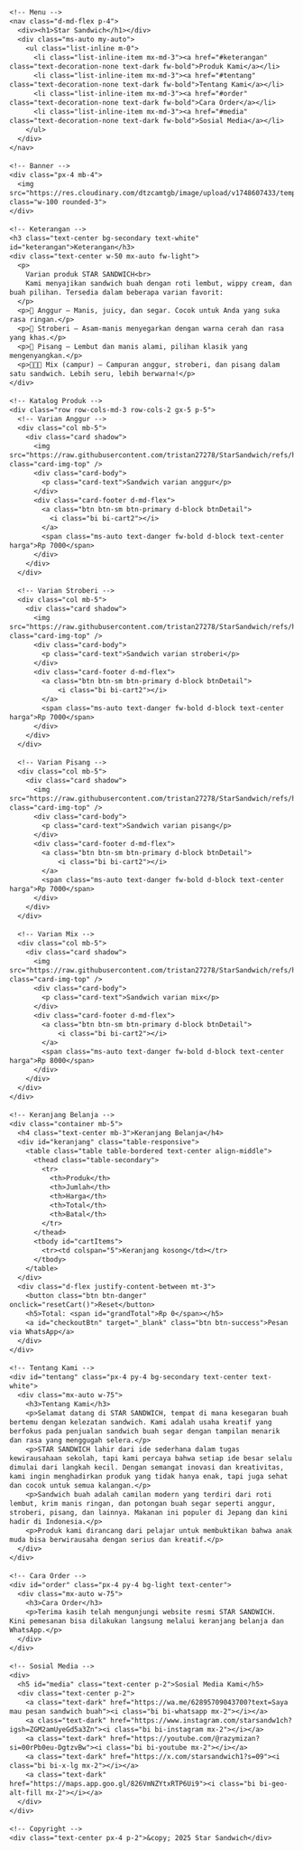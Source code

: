 <!doctype html>
<html lang="en">
<head>
  <meta charset="utf-8">
  <meta name="viewport" content="width=device-width, initial-scale=1">
  <title>Website PKK Yais</title>
  <link rel="icon" type="image/png" href="https://res.cloudinary.com/dtzcamtgb/image/upload/v1748607432/temp/starsandwich.jpg">
  <link href="https://cdn.jsdelivr.net/npm/bootstrap@5.3.6/dist/css/bootstrap.min.css" rel="stylesheet" integrity="sha384-4Q6Gf2aSP4eDXB8Miphtr37CMZZQ5oXLH2yaXMJ2w8e2ZtHTl7GptT4jmndRuHDT" crossorigin="anonymous">
  <link rel="stylesheet" href="https://cdn.jsdelivr.net/npm/bootstrap-icons@1.13.1/font/bootstrap-icons.min.css">
</head>
<body class="bg-secondary">
  <div class="container p-0 mb-4 mt-4 rounded-3 shadow bg-white">

    <!-- Menu -->
    <nav class="d-md-flex p-4">
      <div><h1>Star Sandwich</h1></div>
      <div class="ms-auto my-auto">
        <ul class="list-inline m-0">
          <li class="list-inline-item mx-md-3"><a href="#keterangan" class="text-decoration-none text-dark fw-bold">Produk Kami</a></li>
          <li class="list-inline-item mx-md-3"><a href="#tentang" class="text-decoration-none text-dark fw-bold">Tentang Kami</a></li>
          <li class="list-inline-item mx-md-3"><a href="#order" class="text-decoration-none text-dark fw-bold">Cara Order</a></li>
          <li class="list-inline-item mx-md-3"><a href="#media" class="text-decoration-none text-dark fw-bold">Sosial Media</a></li>
        </ul>
      </div>
    </nav>

    <!-- Banner -->
    <div class="px-4 mb-4">
      <img src="https://res.cloudinary.com/dtzcamtgb/image/upload/v1748607433/temp/sandwichbuah.jpg" class="w-100 rounded-3">
    </div>

    <!-- Keterangan -->
    <h3 class="text-center bg-secondary text-white" id="keterangan">Keterangan</h3>
    <div class="text-center w-50 mx-auto fw-light">
      <p>
        Varian produk STAR SANDWICH<br>
        Kami menyajikan sandwich buah dengan roti lembut, wippy cream, dan buah pilihan. Tersedia dalam beberapa varian favorit:
      </p>
      <p>🍇 Anggur — Manis, juicy, dan segar. Cocok untuk Anda yang suka rasa ringan.</p>
      <p>🍓 Stroberi — Asam-manis menyegarkan dengan warna cerah dan rasa yang khas.</p>
      <p>🍌 Pisang — Lembut dan manis alami, pilihan klasik yang mengenyangkan.</p>
      <p>🍓🍇🍌 Mix (campur) — Campuran anggur, stroberi, dan pisang dalam satu sandwich. Lebih seru, lebih berwarna!</p>
    </div>

    <!-- Katalog Produk -->
    <div class="row row-cols-md-3 row-cols-2 gx-5 p-5">
      <!-- Varian Anggur -->
      <div class="col mb-5">
        <div class="card shadow">
          <img src="https://raw.githubusercontent.com/tristan27278/StarSandwich/refs/heads/main/img/Varian%20Anggur.png" class="card-img-top" />
          <div class="card-body">
            <p class="card-text">Sandwich varian anggur</p>
          </div>
          <div class="card-footer d-md-flex">
            <a class="btn btn-sm btn-primary d-block btnDetail">    
              <i class="bi bi-cart2"></i>                
            </a>
            <span class="ms-auto text-danger fw-bold d-block text-center harga">Rp 7000</span>
          </div>
        </div>
      </div>

      <!-- Varian Stroberi -->
      <div class="col mb-5">
        <div class="card shadow">
          <img src="https://raw.githubusercontent.com/tristan27278/StarSandwich/refs/heads/main/img/Varian%20Strawberry.png" class="card-img-top" />
          <div class="card-body">
            <p class="card-text">Sandwich varian stroberi</p>
          </div>
          <div class="card-footer d-md-flex">
            <a class="btn btn-sm btn-primary d-block btnDetail">
                <i class="bi bi-cart2"></i>
            </a>
            <span class="ms-auto text-danger fw-bold d-block text-center harga">Rp 7000</span>
          </div>
        </div>
      </div>

      <!-- Varian Pisang -->
      <div class="col mb-5">
        <div class="card shadow">
          <img src="https://raw.githubusercontent.com/tristan27278/StarSandwich/refs/heads/main/img/Varian%20Pisang.png" class="card-img-top" />
          <div class="card-body">
            <p class="card-text">Sandwich varian pisang</p>
          </div>
          <div class="card-footer d-md-flex">
            <a class="btn btn-sm btn-primary d-block btnDetail">
                <i class="bi bi-cart2"></i>
            </a>
            <span class="ms-auto text-danger fw-bold d-block text-center harga">Rp 7000</span>
          </div>
        </div>
      </div>

      <!-- Varian Mix -->
      <div class="col mb-5">
        <div class="card shadow">
          <img src="https://raw.githubusercontent.com/tristan27278/StarSandwich/refs/heads/main/img/Mix%20Varian.png" class="card-img-top" />
          <div class="card-body">
            <p class="card-text">Sandwich varian mix</p>
          </div>
          <div class="card-footer d-md-flex">
            <a class="btn btn-sm btn-primary d-block btnDetail">
                <i class="bi bi-cart2"></i>
            </a>
            <span class="ms-auto text-danger fw-bold d-block text-center harga">Rp 8000</span>
          </div>
        </div>
      </div>
    </div>

    <!-- Keranjang Belanja -->
    <div class="container mb-5">
      <h4 class="text-center mb-3">Keranjang Belanja</h4>
      <div id="keranjang" class="table-responsive">
        <table class="table table-bordered text-center align-middle">
          <thead class="table-secondary">
            <tr>
              <th>Produk</th>
              <th>Jumlah</th>
              <th>Harga</th>
              <th>Total</th>
              <th>Batal</th>
            </tr>
          </thead>
          <tbody id="cartItems">
            <tr><td colspan="5">Keranjang kosong</td></tr>
          </tbody>
        </table>
      </div>
      <div class="d-flex justify-content-between mt-3">
        <button class="btn btn-danger" onclick="resetCart()">Reset</button>
        <h5>Total: <span id="grandTotal">Rp 0</span></h5>
        <a id="checkoutBtn" target="_blank" class="btn btn-success">Pesan via WhatsApp</a>
      </div>
    </div>

    <!-- Tentang Kami -->
    <div id="tentang" class="px-4 py-4 bg-secondary text-center text-white">
      <div class="mx-auto w-75">
        <h3>Tentang Kami</h3>
        <p>Selamat datang di STAR SANDWICH, tempat di mana kesegaran buah bertemu dengan kelezatan sandwich. Kami adalah usaha kreatif yang berfokus pada penjualan sandwich buah segar dengan tampilan menarik dan rasa yang menggugah selera.</p>
        <p>STAR SANDWICH lahir dari ide sederhana dalam tugas kewirausahaan sekolah, tapi kami percaya bahwa setiap ide besar selalu dimulai dari langkah kecil. Dengan semangat inovasi dan kreativitas, kami ingin menghadirkan produk yang tidak hanya enak, tapi juga sehat dan cocok untuk semua kalangan.</p>
        <p>Sandwich buah adalah camilan modern yang terdiri dari roti lembut, krim manis ringan, dan potongan buah segar seperti anggur, stroberi, pisang, dan lainnya. Makanan ini populer di Jepang dan kini hadir di Indonesia.</p>
        <p>Produk kami dirancang dari pelajar untuk membuktikan bahwa anak muda bisa berwirausaha dengan serius dan kreatif.</p>
      </div>
    </div>

    <!-- Cara Order -->
    <div id="order" class="px-4 py-4 bg-light text-center">
      <div class="mx-auto w-75">
        <h3>Cara Order</h3>
        <p>Terima kasih telah mengunjungi website resmi STAR SANDWICH. Kini pemesanan bisa dilakukan langsung melalui keranjang belanja dan WhatsApp.</p>
      </div>
    </div>

    <!-- Sosial Media -->
    <div>
      <h5 id="media" class="text-center p-2">Sosial Media Kami</h5>
      <div class="text-center p-2">
        <a class="text-dark" href="https://wa.me/62895709043700?text=Saya mau pesan sandwich buah"><i class="bi bi-whatsapp mx-2"></i></a>
        <a class="text-dark" href="https://www.instagram.com/starsandw1ch?igsh=ZGM2amUyeGd5a3Zn"><i class="bi bi-instagram mx-2"></i></a>
        <a class="text-dark" href="https://youtube.com/@razymizan?si=00rPb0eu-DgtzvBw"><i class="bi bi-youtube mx-2"></i></a>
        <a class="text-dark" href="https://x.com/starsandwich1?s=09"><i class="bi bi-x-lg mx-2"></i></a>
        <a class="text-dark" href="https://maps.app.goo.gl/826VmNZYtxRTP6Ui9"><i class="bi bi-geo-alt-fill mx-2"></i></a>
      </div>
    </div>

    <!-- Copyright -->
    <div class="text-center px-4 p-2">&copy; 2025 Star Sandwich</div>
  </div>

  <script>
    const cart = [];

    const formatRupiah = (angka) => 'Rp ' + angka.toLocaleString('id-ID');

    const updateCart = () => {
      const cartItems = document.getElementById('cartItems');
      const grandTotal = document.getElementById('grandTotal');
      const checkoutBtn = document.getElementById('checkoutBtn');
      cartItems.innerHTML = '';

      if (cart.length === 0) {
        cartItems.innerHTML = '<tr><td colspan="5">Keranjang kosong</td></tr>';
        grandTotal.textContent = 'Rp 0';
        checkoutBtn.href = 'https://wa.me/62895709043700?text=Saya mau pesan sandwich buah';
        return;
      }

      let totalSemua = 0;
      let totalJumlah = 0;
      let pesanWA = "Halo, saya ingin pesan:\n";

      cart.forEach((item, i) => {
        const total = item.harga * item.jumlah;
        totalSemua += total;
        totalJumlah += item.jumlah;
        pesanWA += `- ${item.nama} (${item.jumlah} pcs)\n`;

        cartItems.innerHTML += `
          <tr>
            <td>${item.nama}</td>
            <td>
              <button class="btn btn-sm btn-secondary" onclick="ubahJumlah(${i}, -1)">-</button>
              ${item.jumlah}
              <button class="btn btn-sm btn-secondary" onclick="ubahJumlah(${i}, 1)">+</button>
            </td>
            <td>${formatRupiah(item.harga)}</td>
            <td>${formatRupiah(total)}</td>
            <td><button class="btn btn-sm btn-danger" onclick="hapusItem(${i})">Hapus</button></td>
          </tr>`;
      });

      grandTotal.textContent = formatRupiah(totalSemua);

      if (totalJumlah > 20) {
        alert("Maksimal pembelian 20 pcs! Kurangi jumlah sebelum melanjutkan.");
        checkoutBtn.href = "#";
      } else {
        checkoutBtn.href = "https://wa.me/62895709043700?text=" + encodeURIComponent(pesanWA + `Total: ${formatRupiah(totalSemua)}`);
      }
    };

    const ubahJumlah = (index, perubahan) => {
      cart[index].jumlah += perubahan;
      if (cart[index].jumlah <= 0) cart.splice(index, 1);
      updateCart();
    };

    const hapusItem = (index) => {
      cart.splice(index, 1);
      updateCart();
    };

    const resetCart = () => {
      if (confirm("Apakah kamu yakin ingin mereset pesanan?")) {
        cart.length = 0;
        updateCart();
      }
    };

    document.querySelectorAll('.btnDetail').forEach((btn) => {
      btn.addEventListener('click', () => {
        const card = btn.closest('.card');
        const nama = card.querySelector('.card-text').textContent.trim();
        const harga = parseInt(card.querySelector('.harga').textContent.replace(/[^\d]/g, ''));
        const existing = cart.find(item => item.nama === nama);
        const totalQty = cart.reduce((sum, i) => sum + i.jumlah, 0);

        if (totalQty >= 20) {
          alert("Batas maksimal pembelian adalah 20 pcs!");
          return;
        }

        if (existing) {
          existing.jumlah += 1;
        } else {
          cart.push({ nama, harga, jumlah: 1 });
        }
        updateCart();
      });
    });

    updateCart();
  </script>

  <script src="https://cdn.jsdelivr.net/npm/bootstrap@5.3.6/dist/js/bootstrap.bundle.min.js" integrity="sha384-j1CDi7MgGQ12Z7Qab0qlWQ/Qqz24Gc6BM0thvEMVjHnfYGF0rmFCozFSxQBxwHKO" crossorigin="anonymous"></script>
</body>
</html>
